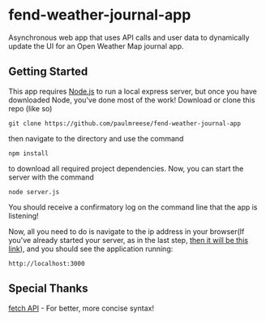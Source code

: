 # fend-weather-journal-app
Asynchronous web app that uses API calls and user data to dynamically update the UI for an Open Weather Map journal app.

## Getting Started

This app requires [Node.js](https://nodejs.org) to run a local express server, but once you have downloaded Node, you've done most of the work! Download or clone this repo (like so)

```
git clone https://github.com/paulmreese/fend-weather-journal-app
```

then navigate to the directory and use the command

```
npm install
```

to download all required project dependencies. Now, you can start the server with the command

```
node server.js
```

You should receive a confirmatory log on the command line that the app is listening!

Now, all you need to do is navigate to the ip address in your browser(If you've already started your server, as in the last step, [then it will be this link](http://localhost:3000)), and you should see the application running:

```
http://localhost:3000
```

## Special Thanks

[fetch API](https://dev.to/shoupn/javascript-fetch-api-and-using-asyncawait-47mp) - For better, more concise syntax!
